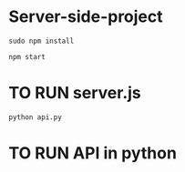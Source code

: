# Server-side-project
```
sudo npm install
```

```
npm start
```
# TO RUN server.js

```
python api.py
```

# TO RUN API in python
